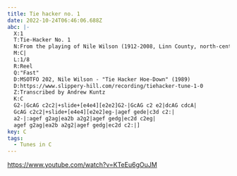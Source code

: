 ```yaml
---
title: Tie hacker no. 1
date: 2022-10-24T06:46:06.688Z
abc: |-
  X:1
  T:Tie-Hacker No. 1
  N:From the playing of Nile Wilson (1912-2008, Linn County, north-central Mo.)
  M:C|
  L:1/8
  R:Reel
  Q:"Fast"
  D:MSOTFO 202, Nile Wilson - "Tie Hacker Hoe-Down" (1989)
  D:https://www.slippery-hill.com/recording/tiehacker-tune-1-0
  Z:Transcribed by Andrew Kuntz
  K:C
  G2-|GcAG c2c2|+slide+[e4e4][e2e2]G2-|GcAG c2 e2|dcAG cdcA|
  GcAG c2c2|+slide+[e4e4][e2e2]eg-|agef gede|c3d c2:|
  a2-|:agef g2ag|ea2b a2g2|agef gedg|ec2d c2eg|
  agef g2ag|ea2b a2g2|agef gedg|ec2d c2:|]
key: C
tags:
  - Tunes in C
---
```

https://www.youtube.com/watch?v=KTeEu6gOuJM